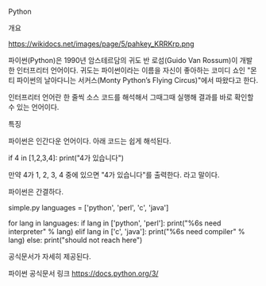 Python



개요

https://wikidocs.net/images/page/5/pahkey_KRRKrp.png

파이썬(Python)은 1990년 암스테르담의 귀도 반 로섬(Guido Van Rossum)이 개발한 인터프리터 언어이다. 귀도는 파이썬이라는 이름을 자신이 좋아하는 코미디 쇼인 "몬티 파이썬의 날아다니는 서커스(Monty Python’s Flying Circus)"에서 따왔다고 한다.

인터프리터 언어란 한 줄씩 소스 코드를 해석해서 그때그때 실행해 결과를 바로 확인할 수 있는 언어이다.



특징

파이썬은 인간다운 언어이다. 아래 코드는 쉽게 해석된다.

if 4 in [1,2,3,4]: print("4가 있습니다")

만약 4가 1, 2, 3, 4 중에 있으면 "4가 있습니다"를 출력한다. 라고 말이다.



파이썬은 간결하다.

simple.py
languages = ['python', 'perl', 'c', 'java']

for lang in languages:
if lang in ['python', 'perl']:
print("%6s need interpreter" % lang)
elif lang in ['c', 'java']:
print("%6s need compiler" % lang)
else:
print("should not reach here")




공식문서가 자세히 제공된다.

파이썬 공식문서 링크 https://docs.python.org/3/

   